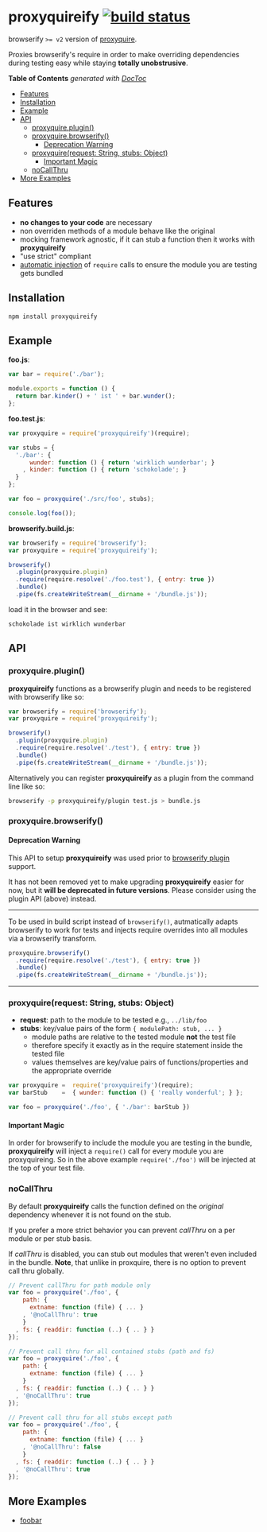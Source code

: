 # proxyquireify [![build status](https://secure.travis-ci.org/thlorenz/proxyquireify.png)](http://travis-ci.org/thlorenz/proxyquireify)

browserify `>= v2` version of [proxyquire](https://github.com/thlorenz/proxyquire). 

Proxies browserify's require in order to make overriding dependencies during testing easy while staying **totally unobstrusive**.

<!-- START doctoc generated TOC please keep comment here to allow auto update -->
<!-- DON'T EDIT THIS SECTION, INSTEAD RE-RUN doctoc TO UPDATE -->
**Table of Contents**  *generated with [DocToc](http://doctoc.herokuapp.com/)*

- [Features](#features)
- [Installation](#installation)
- [Example](#example)
- [API](#api)
  - [proxyquire.plugin()](#proxyquireplugin)
  - [proxyquire.browserify()](#proxyquirebrowserify)
    - [Deprecation Warning](#deprecation-warning)
  - [proxyquire(request: String, stubs: Object)](#proxyquirerequest-string-stubs-object)
    - [Important Magic](#important-magic)
  - [noCallThru](#nocallthru)
- [More Examples](#more-examples)

<!-- END doctoc generated TOC please keep comment here to allow auto update -->


## Features

- **no changes to your code** are necessary
- non overriden methods of a module behave like the original
- mocking framework agnostic, if it can stub a function then it works with **proxyquireify**
- "use strict" compliant
- [automatic injection](https://github.com/thlorenz/proxyquireify#important-magic) of `require` calls to ensure the
  module you are testing gets bundled 

## Installation

    npm install proxyquireify

## Example 

**foo.js**:

```js
var bar = require('./bar');

module.exports = function () {
  return bar.kinder() + ' ist ' + bar.wunder();
};
```

**foo.test.js**:

```js
var proxyquire = require('proxyquireify')(require);

var stubs = { 
  './bar': { 
      wunder: function () { return 'wirklich wunderbar'; }
    , kinder: function () { return 'schokolade'; }
  }
};

var foo = proxyquire('./src/foo', stubs);

console.log(foo()); 
```

**browserify.build.js**:

```js
var browserify = require('browserify');
var proxyquire = require('proxyquireify');

browserify()
  .plugin(proxyquire.plugin)
  .require(require.resolve('./foo.test'), { entry: true })
  .bundle()
  .pipe(fs.createWriteStream(__dirname + '/bundle.js'));
```

load it in the browser and see:

    schokolade ist wirklich wunderbar

## API

### proxyquire.plugin()

**proxyquireify** functions as a browserify plugin and needs to be registered with browserify like so:

```js
var browserify = require('browserify');
var proxyquire = require('proxyquireify');

browserify()
  .plugin(proxyquire.plugin)
  .require(require.resolve('./test'), { entry: true })
  .bundle()
  .pipe(fs.createWriteStream(__dirname + '/bundle.js'));
```

Alternatively you can register **proxyquireify** as a plugin from the command line like so:

```sh
browserify -p proxyquireify/plugin test.js > bundle.js
```

### proxyquire.browserify()

#### Deprecation Warning

This API to setup **proxyquireify** was used prior to [browserify plugin](https://github.com/substack/node-browserify#bpluginplugin-opts) support.

It has not been removed yet to make upgrading **proxyquireify** easier for now, but it **will be deprecated in future
versions**. Please consider using the plugin API (above) instead.

****

To be used in build script instead of `browserify()`, autmatically adapts browserify to work for tests and injects
require overrides into all modules via a browserify transform.

```js
proxyquire.browserify()
  .require(require.resolve('./test'), { entry: true })
  .bundle()
  .pipe(fs.createWriteStream(__dirname + '/bundle.js'));
```

****

### proxyquire(request: String, stubs: Object)

- **request**: path to the module to be tested e.g., `../lib/foo`
- **stubs**: key/value pairs of the form `{ modulePath: stub, ... }`
  - module paths are relative to the tested module **not** the test file 
  - therefore specify it exactly as in the require statement inside the tested file
  - values themselves are key/value pairs of functions/properties and the appropriate override

```js
var proxyquire =  require('proxyquireify')(require);
var barStub    =  { wunder: function () { 'really wonderful'; } };

var foo = proxyquire('./foo', { './bar': barStub })
```

#### Important Magic 

In order for browserify to include the module you are testing in the bundle, **proxyquireify** will inject a
`require()` call for every module you are proxyquireing. So in the above example `require('./foo')` will be injected at
the top of your test file.

### noCallThru

By default **proxyquireify** calls the function defined on the *original* dependency whenever it is not found on the stub.

If you prefer a more strict behavior you can prevent *callThru* on a per module or per stub basis.

If *callThru* is disabled, you can stub out modules that weren't even included in the bundle. **Note**, that unlike in
proxquire, there is no option to prevent call thru globally.

```js
// Prevent callThru for path module only
var foo = proxyquire('./foo', {
    path: {
      extname: function (file) { ... }
    , '@noCallThru': true
    }
  , fs: { readdir: function (..) { .. } }
});

// Prevent call thru for all contained stubs (path and fs)
var foo = proxyquire('./foo', {
    path: {
      extname: function (file) { ... }
    }
  , fs: { readdir: function (..) { .. } }
  , '@noCallThru': true
});

// Prevent call thru for all stubs except path
var foo = proxyquire('./foo', {
    path: {
      extname: function (file) { ... }
    , '@noCallThru': false
    }
  , fs: { readdir: function (..) { .. } }
  , '@noCallThru': true
});
```

## More Examples

- [foobar](https://github.com/thlorenz/proxyquireify/tree/master/examples/foobar)
